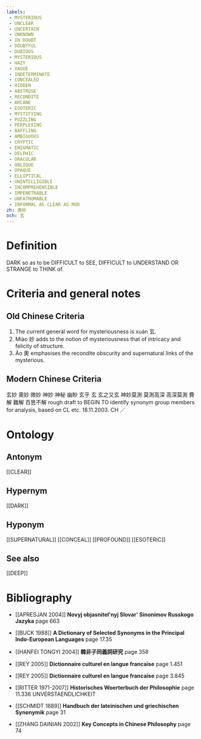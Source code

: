 ```yaml
---
labels: 
 - MYSTERIOUS
 - UNCLEAR
 - UNCERTAIN
 - UNKNOWN
 - IN DOUBT
 - DOUBTFUL
 - DUBIOUS
 - MYSTERIOUS
 - HAZY
 - VAGUE
 - INDETERMINATE
 - CONCEALED
 - HIDDEN
 - ABSTRUSE
 - RECONDITE
 - ARCANE
 - ESOTERIC
 - MYSTIFYING
 - PUZZLING
 - PERPLEXING
 - BAFFLING
 - AMBIGUOUS
 - CRYPTIC
 - ENIGMATIC
 - DELPHIC
 - ORACULAR
 - OBLIQUE
 - OPAQUE
 - ELLIPTICAL
 - UNINTELLIGIBLE
 - INCOMPREHENSIBLE
 - IMPENETRABLE
 - UNFATHOMABLE
 - INFORMAL AS CLEAR AS MUD
zh: 奧妙
och: 玄
---
```


# Definition
DARK so as to be DIFFICULT to SEE, DIFFICULT to UNDERSTAND OR STRANGE to THINK of.
# Criteria and general notes
## Old Chinese Criteria
1. The current general word for mysteriousness is xuán 玄.
2. Miào 妙 adds to the notion of mysteriousness that of intricacy and felicity of structure.
3. Ào 奧 emphasises the recondite obscurity and supernatural links of the mysterious.
## Modern Chinese Criteria
玄妙
奧妙
微妙
神妙
神秘
幽眇
玄乎
玄
玄之又玄
神妙莫測
莫測高深
高深莫測
費解
難解
百思不解
rough draft to BEGIN TO identify synonym group members for analysis, based on CL etc. 18.11.2003. CH ／
# Ontology

## Antonym
[[CLEAR]]
## Hypernym
[[DARK]]
## Hyponym
[[SUPERNATURAL]]
[[CONCEAL]]
[[PROFOUND]]
[[ESOTERIC]]
## See also
[[DEEP]]
# Bibliography
- [[APRESJAN 2004]]
**Novyj objasnitel'nyj Slovar' Sinonimov Russkogo Jazyka** page 663

- [[BUCK 1988]]
**A Dictionary of Selected Synonyms in the Principal Indo-European Languages** page 17.35

- [[HANFEI TONGYI 2004]]
**韓非子同義詞研究** page 358

- [[REY 2005]]
**Dictionnaire culturel en langue francaise** page 1.451

- [[REY 2005]]
**Dictionnaire culturel en langue francaise** page 3.845

- [[RITTER 1971-2007]]
**Historisches Woerterbuch der Philosophie** page 11.336
UNVERSTAENDLICHKEIT
- [[SCHMIDT 1889]]
**Handbuch der lateinischen und griechischen Synonymik** page 31

- [[ZHANG DAINIAN 2002]]
**Key Concepts in Chinese Philosophy** page 74
